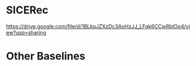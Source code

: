 # SICERec
https://drive.google.com/file/d/1BLkqJZXzDc3AoHzJJ_LFqk6CCwRbIOo4/view?usp=sharing
# Other Baselines
